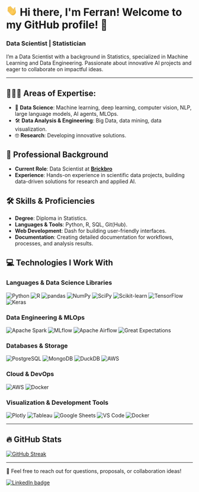 # [<img src="https://raw.githubusercontent.com/ABSphreak/ABSphreak/master/gifs/Hi.gif" width="30px">](https://github.com/ferranpereez) Hi there, I'm Ferran! Welcome to my GitHub profile! 🚀

### Data Scientist | Statistician
I’m a Data Scientist with a background in Statistics, specialized in Machine Learning and Data Engineering. Passionate about innovative AI projects and eager to collaborate on impactful ideas.

<hr>

## 👨🏽‍💻 Areas of Expertise:
- 🧠 **Data Science**: Machine learning, deep learning, computer vision, NLP, large language models, AI agents, MLOps.
- 🛠️ **Data Analysis & Engineering**: Big Data, data mining, data visualization.
- 🤓 **Research**: Developing innovative solutions.

## 🏢 Professional Background
- **Current Role**: Data Scientist at **[Brickbro](https://brickbro.com)**
- **Experience**: Hands-on experience in scientific data projects, building data-driven solutions for research and applied AI.

## 🛠️ Skills & Proficiencies
- **Degree**: Diploma in Statistics.
- **Languages & Tools**: Python, R, SQL, Git(Hub).
- **Web Development**: Dash for building user-friendly interfaces.
- **Documentation**: Creating detailed documentation for workflows, processes, and analysis results.

## 💻 Technologies I Work With

### Languages & Data Science Libraries
<p align="left">
  <img height="30" src="https://img.shields.io/badge/Python-3776AB?style=for-the-badge&logo=python&logoColor=white" alt="Python"/>
  <img height="30" src="https://img.shields.io/badge/R-276DC3?style=for-the-badge&logo=r&logoColor=white" alt="R"/>
  <img height="30" src="https://img.shields.io/badge/pandas-150458?style=for-the-badge&logo=pandas&logoColor=white" alt="pandas"/>
  <img height="30" src="https://img.shields.io/badge/NumPy-013243?style=for-the-badge&logo=numpy&logoColor=white" alt="NumPy"/>
  <img height="30" src="https://img.shields.io/badge/scipy-8CAAE6?style=for-the-badge&logo=scipy&logoColor=white" alt="SciPy"/>
  <img height="30" src="https://img.shields.io/badge/scikit_learn-F7931E?style=for-the-badge&logo=scikit-learn&logoColor=white" alt="Scikit-learn"/>
  <img height="30" src="https://img.shields.io/badge/TensorFlow-FF6F00?style=for-the-badge&logo=tensorflow&logoColor=white" alt="TensorFlow"/>
  <img height="30" src="https://img.shields.io/badge/Keras-D00000?style=for-the-badge&logo=keras&logoColor=white" alt="Keras"/>
</p>

### Data Engineering & MLOps
<p align="left">
  <img height="30" src="https://img.shields.io/badge/Apache_Spark-E25A1C?style=for-the-badge&logo=apachespark&logoColor=white" alt="Apache Spark"/>
  <img height="30" src="https://img.shields.io/badge/MLflow-0194E2?style=for-the-badge&logo=mlflow&logoColor=white" alt="MLflow"/>
  <img height="30" src="https://img.shields.io/badge/Apache_Airflow-017CEE?style=for-the-badge&logo=apacheairflow&logoColor=white" alt="Apache Airflow"/>
  <img height="30" src="https://img.shields.io/badge/Great_Expectations-5A67D8?style=for-the-badge&logo=grape&logoColor=white" alt="Great Expectations"/>
</p>

### Databases & Storage
<p align="left">
  <img height="30" src="https://img.shields.io/badge/PostgreSQL-4169E1?style=for-the-badge&logo=postgresql&logoColor=white" alt="PostgreSQL"/>
  <img height="30" src="https://img.shields.io/badge/MongoDB-47A248?style=for-the-badge&logo=mongodb&logoColor=white" alt="MongoDB"/>
  <img height="30" src="https://img.shields.io/badge/DuckDB-FFE01B?style=for-the-badge&logo=duckdb&logoColor=black" alt="DuckDB"/>
  <img height="30" src="https://img.shields.io/badge/aws-232F3E?style=for-the-badge&logo=amazonaws&logoColor=white" alt="AWS"/>
</p>

### Cloud & DevOps
<p align="left">
  <img height="30" src="https://img.shields.io/badge/aws-232F3E?style=for-the-badge&logo=amazonaws&logoColor=white" alt="AWS"/>
  <img height="30" src="https://img.shields.io/badge/Docker-2496ED?style=for-the-badge&logo=docker&logoColor=white" alt="Docker"/>
</p>


### Visualization & Development Tools
<p align="left">
  <img height="30" src="https://img.shields.io/badge/plotly-3F4F75?style=for-the-badge&logo=plotly&logoColor=white" alt="Plotly"/>
  <img height="30" src="https://img.shields.io/badge/Tableau-E97627?style=for-the-badge&logo=tableau&logoColor=white" alt="Tableau"/>
  <img height="30" src="https://img.shields.io/badge/Google_Sheets-34A853?style=for-the-badge&logo=googlesheets&logoColor=white" alt="Google Sheets"/>
  <img height="30" src="https://img.shields.io/badge/VS_Code-007ACC?style=for-the-badge&logo=visualstudiocode&logoColor=white" alt="VS Code"/>
  <img height="30" src="https://img.shields.io/badge/Docker-2496ED?style=for-the-badge&logo=docker&logoColor=white" alt="Docker"/>
</p>

<hr>

## 🔥 GitHub Stats
[![GitHub Streak](https://github-readme-streak-stats.herokuapp.com/?user=ferranpereez&theme=dark&border_radius=6)](https://git.io/streak-stats)

<hr>

💬 Feel free to reach out for questions, proposals, or collaboration ideas!

<a href="https://www.linkedin.com/in/ferran-perez-anton/"><img src="https://img.shields.io/badge/LinkedIn-blue?logo=linkedin&logoColor=white&style=for-the-badge" alt="LinkedIn badge"/></a>